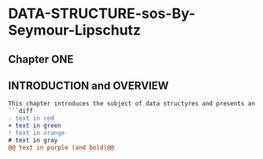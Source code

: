 # DATA-STRUCTURE-sos-By-Seymour-Lipschutz
## Chapter ONE
## INTRODUCTION and OVERVIEW
```diff 
This chapter introduces the subject of data structyres and presents an overview of contents of the text. Basic terminology and concepts will be define and relevant examples provided . An overview of data organization and certain data structures will be covered along with a discussion of the different operation which are applied to these data structure . Last, we willl introduce the notion of an algorithm and its complexity, and we will discuss the time-space tradeoff that may occur int choosing a particular algorithm and data structure for a given problem. ```
```diff
- text in red
+ text in green
! text in orange
# text in gray
@@ text in purple (and bold)@@
```
